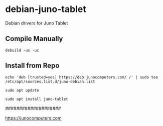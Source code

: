 # debian-juno-tablet
Debian drivers for Juno Tablet

## Compile Manually

```debuild -us -uc```

## Install from Repo

```echo 'deb [trusted=yes] https://deb.junocomputers.com/ /' | sudo tee /etc/apt/sources.list.d/juno-debian.list```

```sudo apt update```

```sudo apt install juno-tablet```

####################

<a href="https://junocomputers.com">https://junocomputers.com</a>
